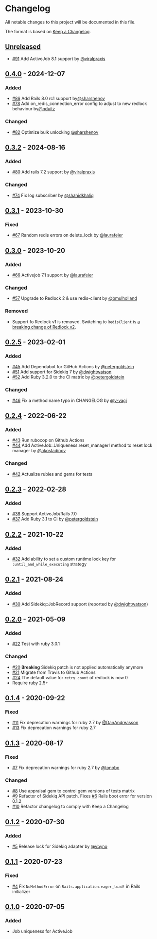 # Changelog
All notable changes to this project will be documented in this file.

The format is based on [Keep a Changelog](https://keepachangelog.com/en/1.0.0/).

## [Unreleased](https://github.com/veeqo/activejob-uniqueness/compare/v0.4.0...HEAD)

- [#91](https://github.com/veeqo/activejob-uniqueness/pull/91) Add ActiveJob 8.1 support by [@viralpraxis](https://github.com/viralpraxis)

## [0.4.0](https://github.com/veeqo/activejob-uniqueness/compare/v0.3.2...v0.4.0) - 2024-12-07

### Added

- [#86](https://github.com/veeqo/activejob-uniqueness/pull/86) Add Rails 8.0 rc1 support by[@sharshenov](https://github.com/sharshenov)
- [#78](https://github.com/veeqo/activejob-uniqueness/pull/78) Add on_redis_connection_error config to adjust to new redlock behaviour by[@nduitz](https://github.com/nduitz)

### Changed
- [#82](https://github.com/veeqo/activejob-uniqueness/pull/82) Optimize bulk unlocking [@sharshenov](https://github.com/sharshenov)

## [0.3.2](https://github.com/veeqo/activejob-uniqueness/compare/v0.3.1...v0.3.2) - 2024-08-16

### Added
- [#80](https://github.com/veeqo/activejob-uniqueness/pull/80) Add rails 7.2 support by [@viralpraxis](https://github.com/viralpraxis)

### Changed
- [#74](https://github.com/veeqo/activejob-uniqueness/pull/74) Fix log subscriber by [@shahidkhaliq](https://github.com/shahidkhaliq)

## [0.3.1](https://github.com/veeqo/activejob-uniqueness/compare/v0.3.0...v0.3.1) - 2023-10-30

### Fixed

- [#67](https://github.com/veeqo/activejob-uniqueness/pull/67) Random redis errors on delete_lock by [@laurafeier](https://github.com/laurafeier)

## [0.3.0](https://github.com/veeqo/activejob-uniqueness/compare/v0.2.5...v0.3.0) - 2023-10-20

### Added
- [#66](https://github.com/veeqo/activejob-uniqueness/pull/66) Activejob 7.1 support by [@laurafeier](https://github.com/laurafeier)

### Changed
- [#57](https://github.com/veeqo/activejob-uniqueness/pull/57) Upgrade to Redlock 2 & use redis-client by [@bmulholland](https://github.com/bmulholland)

### Removed
- Support fo Redlock v1 is removed. Switching to `RedisClient` is [a breaking change of Redlock v2](https://github.com/leandromoreira/redlock-rb/blob/main/CHANGELOG.md#200---2023-02-09).

## [0.2.5](https://github.com/veeqo/activejob-uniqueness/compare/v0.2.4...v0.2.5) - 2023-02-01

### Added
- [#45](https://github.com/veeqo/activejob-uniqueness/pull/45) Add Dependabot for GitHub Actions by [@petergoldstein](https://github.com/petergoldstein)
- [#51](https://github.com/veeqo/activejob-uniqueness/pull/51) Add support for Sidekiq 7 by [@dwightwatson](https://github.com/dwightwatson)
- [#52](https://github.com/veeqo/activejob-uniqueness/pull/52) Add Ruby 3.2.0 to the CI matrix by [@petergoldstein](https://github.com/petergoldstein)

### Changed
- [#46](https://github.com/veeqo/activejob-uniqueness/pull/46) Fix a method name typo in CHANGELOG by [@y-yagi](https://github.com/y-yagi)

## [0.2.4](https://github.com/veeqo/activejob-uniqueness/compare/v0.2.3...v0.2.4) - 2022-06-22

### Added
- [#43](https://github.com/veeqo/activejob-uniqueness/pull/43) Run rubocop on Github Actions
- [#44](https://github.com/veeqo/activejob-uniqueness/pull/44) Add ActiveJob::Uniqueness.reset_manager! method to reset lock manager by [@akostadinov](https://github.com/akostadinov)

### Changed
- [#42](https://github.com/veeqo/activejob-uniqueness/pull/42) Actualize rubies and gems for tests

## [0.2.3](https://github.com/veeqo/activejob-uniqueness/compare/v0.2.2...v0.2.3) - 2022-02-28

### Added
- [#36](https://github.com/veeqo/activejob-uniqueness/pull/36) Support ActiveJob/Rails 7.0
- [#37](https://github.com/veeqo/activejob-uniqueness/pull/37) Add Ruby 3.1 to CI by [@petergoldstein](https://github.com/petergoldstein)

## [0.2.2](https://github.com/veeqo/activejob-uniqueness/compare/v0.2.1...v0.2.2) - 2021-10-22

### Added
- [#32](https://github.com/veeqo/activejob-uniqueness/pull/32) Add ability to set a custom runtime lock key for `:until_and_while_executing` strategy

## [0.2.1](https://github.com/veeqo/activejob-uniqueness/compare/v0.2.0...v0.2.1) - 2021-08-24

### Added
- [#30](https://github.com/veeqo/activejob-uniqueness/pull/30) Add Sidekiq::JobRecord support (reported by [@dwightwatson](https://github.com/dwightwatson))

## [0.2.0](https://github.com/veeqo/activejob-uniqueness/compare/v0.1.4...v0.2.0) - 2021-05-09

### Added
- [#22](https://github.com/veeqo/activejob-uniqueness/pull/22) Test with ruby 3.0.1

### Changed
- [#20](https://github.com/veeqo/activejob-uniqueness/pull/20) **Breaking** Sidekiq patch is not applied automatically anymore
- [#21](https://github.com/veeqo/activejob-uniqueness/pull/21) Migrate from Travis to Github Actions
- [#24](https://github.com/veeqo/activejob-uniqueness/pull/24) The default value for `retry_count` of redlock is now 0
- Require ruby 2.5+

## [0.1.4](https://github.com/veeqo/activejob-uniqueness/compare/v0.1.3...v0.1.4) - 2020-09-22

### Fixed
- [#11](https://github.com/veeqo/activejob-uniqueness/pull/11) Fix deprecation warnings for ruby 2.7 by [@DanAndreasson](https://github.com/DanAndreasson)
- [#13](https://github.com/veeqo/activejob-uniqueness/pull/13) Fix deprecation warnings for ruby 2.7

## [0.1.3](https://github.com/veeqo/activejob-uniqueness/compare/v0.1.2...v0.1.3) - 2020-08-17

### Fixed
- [#7](https://github.com/veeqo/activejob-uniqueness/pull/7) Fix deprecation warnings for ruby 2.7 by [@tonobo](https://github.com/tonobo)

### Changed
- [#8](https://github.com/veeqo/activejob-uniqueness/pull/8) Use appraisal gem to control gem versions of tests matrix
- [#9](https://github.com/veeqo/activejob-uniqueness/pull/9) Refactor of Sidekiq API patch. Fixes [#6](https://github.com/veeqo/activejob-uniqueness/issues/6) Rails boot error for version 0.1.2
- [#10](https://github.com/veeqo/activejob-uniqueness/pull/10) Refactor changelog to comply with Keep a Changelog

## [0.1.2](https://github.com/veeqo/activejob-uniqueness/compare/v0.1.1...v0.1.2) - 2020-07-30

### Added
-  [#5](https://github.com/veeqo/activejob-uniqueness/pull/5) Release lock for Sidekiq adapter by [@vbyno](https://github.com/vbyno)

## [0.1.1](https://github.com/veeqo/activejob-uniqueness/compare/v0.1.0...v0.1.1) - 2020-07-23

### Fixed
- [#4](https://github.com/veeqo/activejob-uniqueness/pull/4) Fix `NoMethodError` on `Rails.application.eager_load!` in Rails initializer

## [0.1.0](https://github.com/veeqo/activejob-uniqueness/releases/tag/v0.1.0) - 2020-07-05

### Added
- Job uniqueness for ActiveJob
